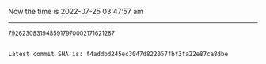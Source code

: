 Now the time is 2022-07-25 03:47:57 am

---

<small>79262308319485917970002171621287</small>

```txt

Latest commit SHA is: f4addbd245ec3047d822057fbf3fa22e87ca8dbe
```
